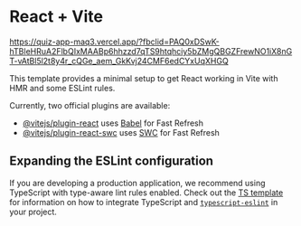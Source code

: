 # React + Vite
https://quiz-app-maq3.vercel.app/?fbclid=PAQ0xDSwK-hTBleHRuA2FlbQIxMAABp6hhzzd7qTS9htqhciy5bZMgQBGZFrewNO1iX8nGT-vAtBl5l2t8y4r_cQGe_aem_GkKvj24CMF6edCYxUqXHGQ

This template provides a minimal setup to get React working in Vite with HMR and some ESLint rules.

Currently, two official plugins are available:

- [@vitejs/plugin-react](https://github.com/vitejs/vite-plugin-react/blob/main/packages/plugin-react) uses [Babel](https://babeljs.io/) for Fast Refresh
- [@vitejs/plugin-react-swc](https://github.com/vitejs/vite-plugin-react/blob/main/packages/plugin-react-swc) uses [SWC](https://swc.rs/) for Fast Refresh

## Expanding the ESLint configuration

If you are developing a production application, we recommend using TypeScript with type-aware lint rules enabled. Check out the [TS template](https://github.com/vitejs/vite/tree/main/packages/create-vite/template-react-ts) for information on how to integrate TypeScript and [`typescript-eslint`](https://typescript-eslint.io) in your project.
